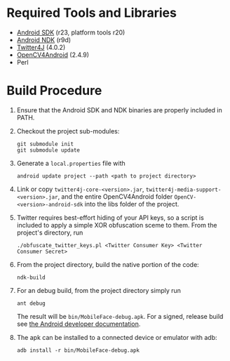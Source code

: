 Required Tools and Libraries
============================

 * [Android SDK](https://developer.android.com/sdk/installing/index.html?pkg=tools) (r23, platform tools r20)
 * [Android NDK](https://developer.android.com/tools/sdk/ndk/index.html) (r9d)
 * [Twitter4J](http://twitter4j.org/) (4.0.2)
 * [OpenCV4Android](http://opencv.org/) (2.4.9)
 * Perl

Build Procedure
===============

 1. Ensure that the Android SDK and NDK binaries are properly included in PATH.

 2. Checkout the project sub-modules:

        git submodule init
        git submodule update

 3. Generate a `local.properties` file with

        android update project --path <path to project directory>

 4. Link or copy `twitter4j-core-<version>.jar`,
    `twitter4j-media-support-<version>.jar`, and the entire OpenCV4Android
    folder `OpenCV-<version>-android-sdk` into the libs folder of the project.

 5. Twitter requires best-effort hiding of your API keys, so a script is
    included to apply a simple XOR obfuscation sceme to them. From the
    project's directory, run

        ./obfuscate_twitter_keys.pl <Twitter Consumer Key> <Twitter Consumer Secret>

 6. From the project directory, build the native portion of the code:

        ndk-build

 7. For an debug build, from the project directory simply run

        ant debug

    The result will be `bin/MobileFace-debug.apk`. For a signed, release build
    see [the Android developer documentation][release-docs].

 8. The apk can be installed to a connected device or emulator with adb:

        adb install -r bin/MobileFace-debug.apk

[release-docs]: https://developer.android.com/tools/building/building-cmdline.html#ReleaseMode

